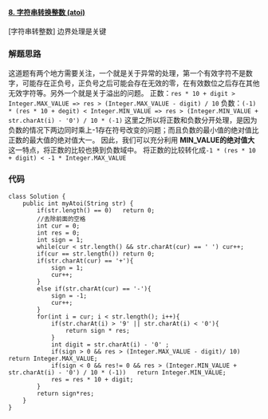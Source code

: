 #### [8. 字符串转换整数 (atoi)](https://leetcode-cn.com/problems/string-to-integer-atoi/)

[字符串转整数] 边界处理是关键

### 解题思路

这道题有两个地方需要关注，一个就是关于异常的处理，第一个有效字符不是数字，可能存在正负号，正负号之后可能会存在无效的零，在有效数位之后存在其他无效字符等。另外一个就是关于溢出的问题。
正数：`res * 10 + digit > Integer.MAX_VALUE => res > (Integer.MAX_VALUE - digit) / 10`
负数：`(-1) * (res * 10 + degit) < Integer.MIN_VALUE => res > (Integer.MIN_VALUE + str.charAt(i) - '0') / 10 * (-1)`
这里之所以将正数和负数分开处理，是因为负数的情况下两边同时乘上-1存在符号改变的问题；而且负数的最小值的绝对值比正数的最大值的绝对值大一。
因此，我们可以充分利用 **MIN_VALUE的绝对值大** 这一特点，将正数的比较也换到负数域中。
将正数的比较转化成`-1 * (res * 10 + digit) < -1 * Integer.MAX_VALUE`

### 代码

```
class Solution {
    public int myAtoi(String str) {
        if(str.length() == 0)   return 0;
        //去除前面的空格
        int cur = 0;
        int res = 0;
        int sign = 1;
        while(cur < str.length() && str.charAt(cur) == ' ') cur++;
        if(cur == str.length()) return 0;
        if(str.charAt(cur) == '+'){
            sign = 1;
            cur++;
        }
        else if(str.charAt(cur) == '-'){
            sign = -1;
            cur++;
        }
        for(int i = cur; i < str.length(); i++){
            if(str.charAt(i) > '9' || str.charAt(i) < '0'){
                return sign * res;
            }
            int digit = str.charAt(i) - '0' ;
            if(sign > 0 && res > (Integer.MAX_VALUE - digit)/ 10)   return Integer.MAX_VALUE;
            if(sign < 0 && res!= 0 && res > (Integer.MIN_VALUE + str.charAt(i) - '0') / 10 * (-1))   return Integer.MIN_VALUE;
            res = res * 10 + digit;
        }
        return sign*res;
    }
}
```